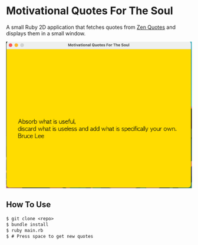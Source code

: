 # Motivational Quotes For The Soul

A small Ruby 2D application that fetches quotes from [Zen Quotes](https://zenquotes.io) and displays them in a small window.

![Screenshot of Ruby 2D app showing a quote](screenshot.png)

## How To Use

```
$ git clone <repo>
$ bundle install
$ ruby main.rb
$ # Press space to get new quotes
```
